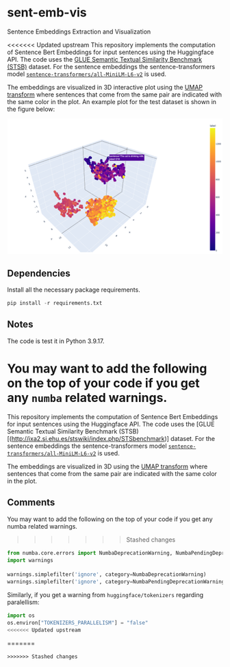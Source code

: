 # sent-emb-vis
Sentence Embeddings Extraction and Visualization

<<<<<<< Updated upstream
This repository implements the computation of Sentence Bert Embeddings for input sentences using the Huggingface API. The code uses the [GLUE Semantic Textual Similarity Benchmark (STSB)](http://ixa2.si.ehu.es/stswiki/index.php/STSbenchmark) dataset. For the sentence embeddings the sentence-transformers model [`sentence-transformers/all-MiniLM-L6-v2`](https://huggingface.co/sentence-transformers/all-MiniLM-L6-v2) is used.

The embeddings are visualized in 3D interactive plot using the [UMAP transform](https://umap-learn.readthedocs.io/en/latest/) where sentences that come from the same pair are indicated with the same color in the plot. An example plot for the test dataset is shown in the figure below:

<img src="stsb_fig.png" width="700">

## Dependencies
Install all the necessary package requirements.

````python
pip install -r requirements.txt
````

## Notes
The code is test it in Python 3.9.17.

You may want to add the following on the top of your code if you get any `numba` related warnings. 
=======

This repository implements the computation of Sentence Bert Embeddings for input sentences using the Huggingface API. The code uses the [GLUE Semantic Textual Similarity Benchmark (STSB)[(http://ixa2.si.ehu.es/stswiki/index.php/STSbenchmark)] dataset. For the sentence embeddings the sentence-transformers model [`sentence-transformers/all-MiniLM-L6-v2`](https://huggingface.co/sentence-transformers/all-MiniLM-L6-v2) is used.

The embeddings are visualized in 3D using the [UMAP transform](https://umap-learn.readthedocs.io/en/latest/) where sentences that come from the same pair are indicated with the same color in the plot.




## Comments
You may want to add the following on the top of your code if you get any numba related warnings. 
>>>>>>> Stashed changes

````python
from numba.core.errors import NumbaDeprecationWarning, NumbaPendingDeprecationWarning
import warnings

warnings.simplefilter('ignore', category=NumbaDeprecationWarning)
warnings.simplefilter('ignore', category=NumbaPendingDeprecationWarning)
````

Similarly, if you get a warning from `huggingface/tokenizers` regarding paralellism:

````python
import os
os.environ["TOKENIZERS_PARALLELISM"] = "false"
<<<<<<< Updated upstream
````
=======
````
>>>>>>> Stashed changes
